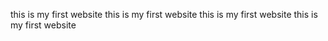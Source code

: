 this is my first website
this is my first website
this is my first website
this is my first website 